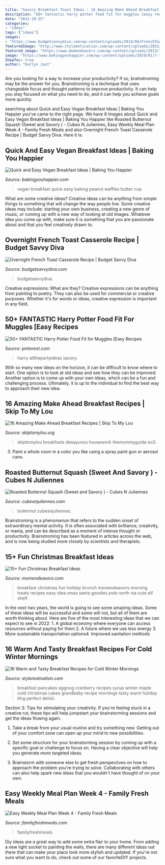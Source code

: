 ```yaml
---
title: "Savory Breakfast Toast Ideas : 16 Amazing Make Ahead Breakfast Recipes"
description: "50+ fantastic harry potter food fit for muggles [easy recipes"
date: "2022-10-25"
categories:
- "ideas"
tags: ["ideas"]
images:
- "https://www.budgetsavvydiva.com/wp-content/uploads/2014/04/FrenchToast2.jpg"
featuredImage: "http://www.stylemotivation.com/wp-content/uploads/2015/01/winter-breakfast-3.jpg"
featured_image: "https://www.momendeavors.com/wp-content/uploads/2013/12/Fun-Christmas-Breakfast-Ideas-548x1024.jpg"
image: "https://www.bakingyouhappier.com/wp-content/uploads/2019/01/7-1-683x1024.jpeg"
ShowToc: true
author: "Katlyn Jast"
---
```



Are you looking for a way to increase your productivity? If so, brainstroming may be the answer for you. Brainstroming is a technique that uses changeable focus and thought patterns to improve productivity. It can help you stay focused on what you need to do, and it can help you achieve goals more quickly.

	

		
searching about Quick and Easy Vegan Breakfast Ideas | Baking You Happier you've came to the right page. We have 8 Images about Quick and Easy Vegan Breakfast Ideas | Baking You Happier like Roasted Butternut Squash (Sweet and Savory ) - Cubes N Juliennes, Easy Weekly Meal Plan Week 4 - Family Fresh Meals and also Overnight French Toast Casserole Recipe | Budget Savvy Diva. Here it is:
		
    
## Quick And Easy Vegan Breakfast Ideas | Baking You Happier

<img loading=lazy src="https://www.bakingyouhappier.com/wp-content/uploads/2019/01/7-1-683x1024.jpeg" onerror="this.onerror=null;this.src='https://tse4.mm.bing.net/th?id=OIP.uWUSMlDdlkxk6zYTRBoHjQHaLG&amp;pid=15.1';" alt="Quick and Easy Vegan Breakfast Ideas | Baking You Happier">

_Source: bakingyouhappier.com_

>vegan breakfast quick easy baking peanut waffles butter cup. 

	

What are some creative ideas?
Creative ideas can be anything from simple things to something that will change the way people live. Some creative ideas may include: starting your own business, creating a new genre of music, or coming up with a new way of looking at old images. Whatever idea you come up with, make sure it is something that you are passionate about and that you feel creatively drawn to.

    
## Overnight French Toast Casserole Recipe | Budget Savvy Diva

<img loading=lazy src="https://www.budgetsavvydiva.com/wp-content/uploads/2014/04/FrenchToast2.jpg" onerror="this.onerror=null;this.src='https://tse4.mm.bing.net/th?id=OIP.B4CQdoyhyrDtm9DF_AO2kAHaLH&amp;pid=15.1';" alt="Overnight French Toast Casserole Recipe | Budget Savvy Diva">

_Source: budgetsavvydiva.com_

>budgetsavvydiva. 

	

Creative expressions: What are they?
Creative expressions can be anything from painting to poetry. They can also be used for commercial or creative purposes. Whether it's for words or ideas, creative expression is important in any field.

    
## 50+ FANTASTIC Harry Potter Food Fit For Muggles [Easy Recipes

<img loading=lazy src="https://i.pinimg.com/736x/47/d0/49/47d049fb69032c4c419723eea271f891.jpg" onerror="this.onerror=null;this.src='https://tse3.mm.bing.net/th?id=OIP.r1X5waEMfzkI0aOi42ultgHaO0&amp;pid=15.1';" alt="50+ FANTASTIC Harry Potter Food Fit for Muggles [Easy Recipes">

_Source: pinterest.com_

>harry allthepartyideas savory. 

	

With so many new ideas on the horizon, it can be difficult to know where to start. One option is to look at old ideas and see how they can be improved. Another option is to come up with your own ideas, which can be a fun and challenging process. Ultimately, it is up to the individual to find the best way to approach their new idea.

    
## 16 Amazing Make Ahead Breakfast Recipes | Skip To My Lou

<img loading=lazy src="https://www.skiptomylou.org/wp-content/uploads/2014/08/16-Make-Ahead-Breakfast-Recipes.jpg" onerror="this.onerror=null;this.src='https://tse4.mm.bing.net/th?id=OIP.JcIbIHaIUcVjQzD28-akkQHaKl&amp;pid=15.1';" alt="16 Amazing Make Ahead Breakfast Recipes | Skip To My Lou">

_Source: skiptomylou.org_

>skiptomylou breakfasts desayunos housework themommyguide ec0. 

	

3. Paint a whole room in a color you like using a spray paint gun or aerosol cans.

    
## Roasted Butternut Squash (Sweet And Savory ) - Cubes N Juliennes

<img loading=lazy src="https://www.cubesnjuliennes.com/wp-content/uploads/2020/10/Roasted-Butternut-Squash-2-720x1079.jpg" onerror="this.onerror=null;this.src='https://tse4.mm.bing.net/th?id=OIP.lVVXWgM84NiOnKrQMkg4WwHaLG&amp;pid=15.1';" alt="Roasted Butternut Squash (Sweet and Savory ) - Cubes N Juliennes">

_Source: cubesnjuliennes.com_

>butternut cubesnjuliennes. 

	

Brainstroming is a phenomenon that refers to the sudden onset of extraordinary mental activity. It is often associated with brilliance, creativity, or mania, and can be described as a moment of intense thought or productivity. Brainstroming has been featured in articles across the web, and is now being studied more closely by scientists and therapists.

    
## 15+ Fun Christmas Breakfast Ideas

<img loading=lazy src="https://www.momendeavors.com/wp-content/uploads/2013/12/Fun-Christmas-Breakfast-Ideas-548x1024.jpg" onerror="this.onerror=null;this.src='https://tse2.mm.bing.net/th?id=OIP.G-k4_jeZDXHJj7UCmXYZDAHaN1&amp;pid=15.1';" alt="15+ Fun Christmas Breakfast Ideas">

_Source: momendeavors.com_

>breakfast christmas fun holiday brunch momendeavors morning treats recipes easy idea xmas santa goodies pole north via cute elf shelf. 

	

In the next two years, the world is going to see some amazing ideas. Some of these ideas will be successful and some will not, but all of them are worth thinking about. Here are five of the most interesting ideas that we can expect to see in 2022: 1. A global economy where everyone can access resources without paying for them 2. A future where we use less energy 3. More sustainable transportation options4. Improved sanitation methods
    
## 16 Warm And Tasty Breakfast Recipes For Cold Winter Mornings

<img loading=lazy src="http://www.stylemotivation.com/wp-content/uploads/2015/01/winter-breakfast-3.jpg" onerror="this.onerror=null;this.src='https://tse4.mm.bing.net/th?id=OIP.FJqYXfLufwDQbCIpIiobkAHaLH&amp;pid=15.1';" alt="16 Warm and Tasty Breakfast Recipes for Cold Winter Mornings">

_Source: stylemotivation.com_

>breakfast pancakes eggnog cranberry recipes syrup winter maple cold christmas cakes grandbaby recipe mornings tasty warm holiday bhg perfect delish. 

	

Section 3: Tips for stimulating your creativity.
If you're feeling stuck in a creative rut, these tips will help jumpstart your brainstorming sessions and get the ideas flowing again.
1. Take a break from your usual routine and try something new. Getting out of your comfort zone can open up your mind to new possibilities.

2. Set some structure for your brainstorming session by coming up with a specific goal or challenge to focus on. Having a clear objective will help you generate more targeted ideas.

3. Brainstorm with someone else to get fresh perspectives on how to approach the problem you're trying to solve. Collaborating with others can also help spark new ideas that you wouldn't have thought of on your own.

    
## Easy Weekly Meal Plan Week 4 - Family Fresh Meals

<img loading=lazy src="https://www.familyfreshmeals.com/wp-content/uploads/2016/12/Weekly-Meals-December-18-2016.png" onerror="this.onerror=null;this.src='https://tse3.mm.bing.net/th?id=OIP.e3tOn-Z36d_rKrAMgBysUwHaLG&amp;pid=15.1';" alt="Easy Weekly Meal Plan Week 4 - Family Fresh Meals">

_Source: familyfreshmeals.com_

>familyfreshmeals. 

	

Diy ideas are a great way to add some extra flair to your home. From adding a new light socket to painting the walls, there are many different ideas out there that can make your place look more stylish and updated. If you're not sure what you want to do, check out some of our favoriteDIY projects.

